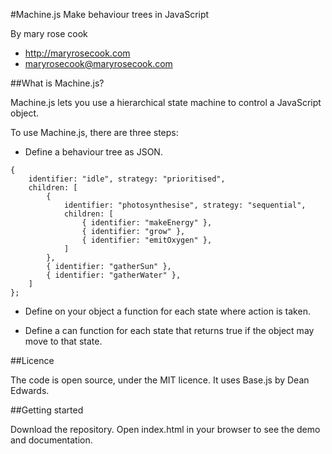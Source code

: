 #Machine.js
Make behaviour trees in JavaScript

By mary rose cook

* http://maryrosecook.com
* maryrosecook@maryrosecook.com

##What is Machine.js?

Machine.js lets you use a hierarchical state machine to control a JavaScript object.

To use Machine.js, there are three steps:

* Define a behaviour tree as JSON.
<pre><code>{
    identifier: "idle", strategy: "prioritised",
    children: [
        {
            identifier: "photosynthesise", strategy: "sequential",
            children: [
                { identifier: "makeEnergy" },
                { identifier: "grow" },
                { identifier: "emitOxygen" },
            ]
        },
        { identifier: "gatherSun" },
        { identifier: "gatherWater" },
    ]
};</code></pre>

* Define on your object a function for each state where action is taken.

* Define a can function for each state that returns true if the object may move to that state.

##Licence

The code is open source, under the MIT licence.  It uses Base.js by Dean Edwards.

##Getting started

Download the repository.  Open index.html in your browser to see the demo and documentation.